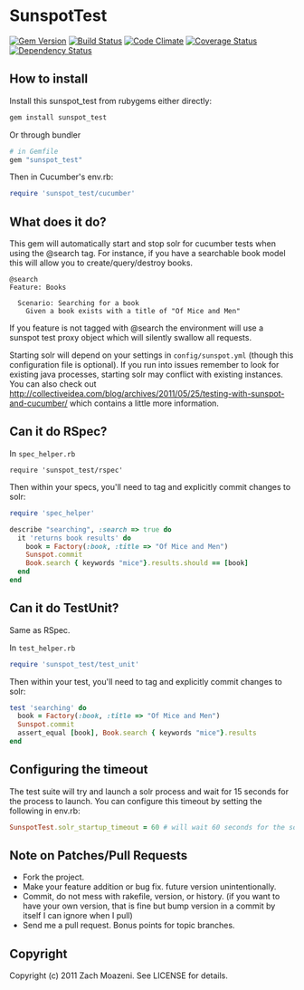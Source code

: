 # SunspotTest
[![Gem Version](https://badge.fury.io/rb/sunspot_test.png)](http://badge.fury.io/rb/sunspot_test)
[![Build Status](https://travis-ci.org/collectiveidea/sunspot_test.svg?branch=master)](https://travis-ci.org/collectiveidea/sunspot_test)
[![Code Climate](https://codeclimate.com/github/collectiveidea/sunspot_test.png)](https://codeclimate.com/github/collectiveidea/sunspot_test)
[![Coverage Status](https://codeclimate.com/github/collectiveidea/sunspot_test/coverage.png)](https://codeclimate.com/github/collectiveidea/sunspot_test/coverage.png)
[![Dependency Status](https://gemnasium.com/collectiveidea/sunspot_test.svg)](https://gemnasium.com/collectiveidea/sunspot_test)

## How to install

Install this sunspot_test from rubygems either directly:

```bash
gem install sunspot_test
```

Or through bundler

```ruby
# in Gemfile
gem "sunspot_test"
```

Then in Cucumber's env.rb:

```ruby
require 'sunspot_test/cucumber'
```

## What does it do?

This gem will automatically start and stop solr for cucumber tests when using the @search tag. For instance, if you have a searchable book model this will allow you to create/query/destroy books.

```
@search
Feature: Books

  Scenario: Searching for a book
    Given a book exists with a title of "Of Mice and Men"
```

If you feature is not tagged with @search the environment will use a sunspot test proxy object which will silently swallow all requests.

Starting solr will depend on your settings in `config/sunspot.yml` (though this configuration file is optional). If you run into issues remember to look for existing java processes, starting solr may conflict with existing instances. You can also check out http://collectiveidea.com/blog/archives/2011/05/25/testing-with-sunspot-and-cucumber/ which contains a little more information.

## Can it do RSpec?

In `spec_helper.rb`

```
require 'sunspot_test/rspec'
```

Then within your specs, you'll need to tag and explicitly commit changes to solr:

```ruby
require 'spec_helper'

describe "searching", :search => true do
  it 'returns book results' do
    book = Factory(:book, :title => "Of Mice and Men")
    Sunspot.commit
    Book.search { keywords "mice"}.results.should == [book]
  end
end
```

## Can it do TestUnit?

Same as RSpec.

In `test_helper.rb`

```ruby
require 'sunspot_test/test_unit'
```

Then within your test, you'll need to tag and explicitly commit changes to solr:

```ruby
test 'searching' do
  book = Factory(:book, :title => "Of Mice and Men")
  Sunspot.commit
  assert_equal [book], Book.search { keywords "mice"}.results
end
```

## Configuring the timeout

The test suite will try and launch a solr process and wait for 15 seconds for the process to launch. You can configure this timeout by setting the following in env.rb:

```ruby
SunspotTest.solr_startup_timeout = 60 # will wait 60 seconds for the solr process to start
```

## Note on Patches/Pull Requests

* Fork the project.
* Make your feature addition or bug fix.
  future version unintentionally.
* Commit, do not mess with rakefile, version, or history.
  (if you want to have your own version, that is fine but bump version in a commit by itself I can ignore when I pull)
* Send me a pull request. Bonus points for topic branches.

## Copyright

Copyright (c) 2011 Zach Moazeni. See LICENSE for details.
